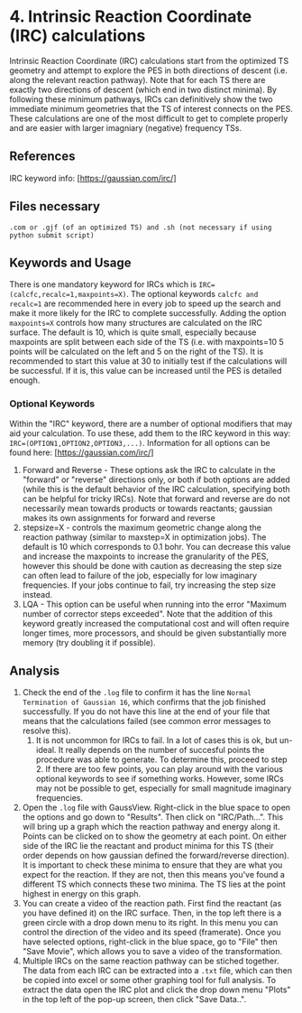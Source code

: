 # 4. Intrinsic Reaction Coordinate (IRC) calculations
Intrinsic Reaction Coordinate (IRC) calculations start from the optimized TS geometry and attempt to explore the PES in both directions of descent (i.e. along the relevant reaction pathway). Note that for each TS there are exactly two directions of descent (which end in two distinct minima). By following these minimum pathways, IRCs can definitively show the two immediate minimum geometries that the TS of interest connects on the PES. These calculations are one of the most difficult to get to complete properly and are easier with larger imagniary (negative) frequency TSs. 
## References
IRC keyword info: [https://gaussian.com/irc/]

## Files necessary
```.com or .gjf (of an optimized TS) and .sh (not necessary if using python submit script)```

## Keywords and Usage
There is one mandatory keyword for IRCs which is ```IRC=(calcfc,recalc=1,maxpoints=X)```. The optional keywords ```calcfc and recalc=1``` are recommended here in every job to speed up the search and make it more likely for the IRC to complete successfully. Adding the option  ```maxpoints=X``` controls how many structures are calculated on the IRC surface. The default is 10, which is quite small, especially because maxpoints are split between each side of the TS (i.e. with maxpoints=10 5 points will be calculated on the left and 5 on the right of the TS). It is recommended to start this value at 30 to initially test if the calculations will be successful. If it is, this value can be increased until the PES is detailed enough.

### Optional Keywords
Within the "IRC" keyword, there are a number of optional modifiers that may aid your calculation. To use these, add them to the IRC keyword in this way: ```IRC=(OPTION1,OPTION2,OPTION3,...)```. Information for all options can be found here: [https://gaussian.com/irc/]
1. Forward and Reverse - These options ask the IRC to calculate in the "forward" or "reverse" directions only, or both if both options are added (while this is the default behavior of the IRC calculation, specifying both can be helpful for tricky IRCs). Note that forward and reverse are do not necessarily mean towards products or towards reactants; gaussian makes its own assignments for forward and reverse
2. stepsize=X - controls the maximum geometric change along the reaction pathway (similar to maxstep=X in optimization jobs). The default is 10 which corresponds to 0.1 bohr. You can decrease this value and increase the maxpoints to increase the granularity of the PES, however this should be done with caution as decreasing the step size can often lead to failure of the job, especially for low imaginary frequencies. If your jobs continue to fail, try increasing the step size instead. 
3. LQA - This option can be useful when running into the error "Maximum number of corrector steps exceeded". Note that the addition of this keyword greatly increased the computational cost and will often require longer times, more processors, and should be given substantially more memory (try doubling it if possible).

## Analysis
1. Check the end of the ```.log``` file to confirm it has the line ```Normal Termination of Gaussian 16```, which confirms that the job finished successfully. If you do not have this line at the end of your file that means that the calculations failed (see common error messages to resolve this).
     1. It is not uncommon for IRCs to fail. In a lot of cases this is ok, but un-ideal. It really depends on the number of succesful points the procedure was able to generate. To determine this, proceed to step 2. If there are too few points, you can play around with the various optional keywords to see if something works. However, some IRCs may not be possible to get, especially for small magnitude imaginary frequencies.
2. Open the ```.log``` file with GaussView. Right-click in the blue space to open the options and go down to "Results". Then click on "IRC/Path...". This will bring up a graph which the reaction pathway and energy along it. Points can be clicked on to show the geometry at each point. On either side of the IRC lie the reactant and product minima for this TS (their order depends on how gaussian defined the forward/reverse direction). It is important to check these minima to ensure that they are what you expect for the reaction. If they are not, then this means you've found a different TS which connects these two minima. The TS lies at the point highest in energy on this graph.
3. You can create a video of the reaction path. First find the reactant (as you have defined it) on the IRC surface. Then, in the top left there is a green circle with a drop down menu to its right. In this menu you can control the direction of the video and its speed (framerate). Once you have selected options, right-click in the blue space, go to "File" then "Save Movie", which allows you to save a video of the transformation.
4. Multiple IRCs on the same reaction pathway can be stiched together. The data from each IRC can be extracted into a ```.txt``` file, which can then be copied into excel or some other graphing tool for full analysis. To extract the data open the IRC plot and click the drop down menu "Plots" in the top left of the pop-up screen, then click "Save Data..".


